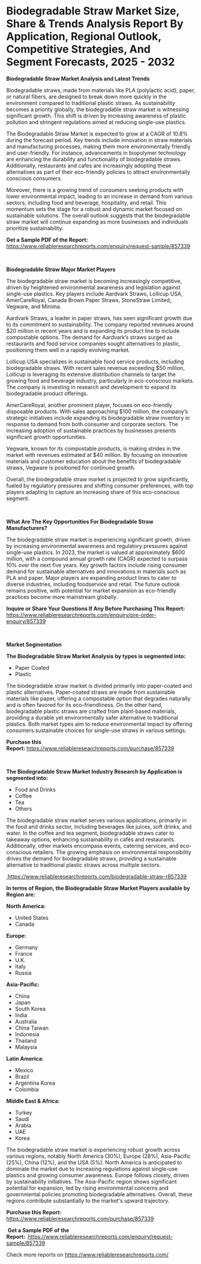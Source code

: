 <p><h1>Biodegradable Straw Market Size, Share & Trends Analysis Report By Application, Regional Outlook, Competitive Strategies, And Segment Forecasts, 2025 - 2032</h1></p><p><strong>Biodegradable Straw Market Analysis and Latest Trends</strong></p>
<p><p>Biodegradable straws, made from materials like PLA (polylactic acid), paper, or natural fibers, are designed to break down more quickly in the environment compared to traditional plastic straws. As sustainability becomes a priority globally, the biodegradable straw market is witnessing significant growth. This shift is driven by increasing awareness of plastic pollution and stringent regulations aimed at reducing single-use plastics.</p><p>The Biodegradable Straw Market is expected to grow at a CAGR of 10.8% during the forecast period. Key trends include innovation in straw materials and manufacturing processes, making them more environmentally friendly and user-friendly. For instance, advancements in biopolymer technology are enhancing the durability and functionality of biodegradable straws. Additionally, restaurants and cafes are increasingly adopting these alternatives as part of their eco-friendly policies to attract environmentally conscious consumers.</p><p>Moreover, there is a growing trend of consumers seeking products with lower environmental impact, leading to an increase in demand from various sectors, including food and beverage, hospitality, and retail. This momentum sets the stage for a robust and dynamic market focused on sustainable solutions. The overall outlook suggests that the biodegradable straw market will continue expanding as more businesses and individuals prioritize sustainability.</p></p>
<p><strong>Get a Sample PDF of the Report:&nbsp;</strong> <a href="https://www.reliableresearchreports.com/enquiry/request-sample/857339?utm_campaign=3193&utm_medium=2&utm_source=Github&utm_content=ia&utm_term=04042025&utm_id=biodegradable-straw">https://www.reliableresearchreports.com/enquiry/request-sample/857339</a></p>
<p>&nbsp;</p>
<p><strong>Biodegradable Straw Major Market Players</strong></p>
<p><p>The biodegradable straw market is becoming increasingly competitive, driven by heightened environmental awareness and legislation against single-use plastics. Key players include Aardvark Straws, Lollicup USA, AmerCareRoyal, Canada Brown Paper Straws, StoneStraw Limited, Vegware, and Minima.</p><p>Aardvark Straws, a leader in paper straws, has seen significant growth due to its commitment to sustainability. The company reported revenues around $20 million in recent years and is expanding its product line to include compostable options. The demand for Aardvark’s straws surged as restaurants and food service companies sought alternatives to plastic, positioning them well in a rapidly evolving market.</p><p>Lollicup USA specializes in sustainable food service products, including biodegradable straws. With recent sales revenue exceeding $50 million, Lollicup is leveraging its extensive distribution channels to target the growing food and beverage industry, particularly in eco-conscious markets. The company is investing in research and development to expand its biodegradable product offerings.</p><p>AmerCareRoyal, another prominent player, focuses on eco-friendly disposable products. With sales approaching $100 million, the company’s strategic initiatives include expanding its biodegradable straw inventory in response to demand from both consumer and corporate sectors. The increasing adoption of sustainable practices by businesses presents significant growth opportunities.</p><p>Vegware, known for its compostable products, is making strides in the market with revenues estimated at $40 million. By focusing on innovative materials and customer education about the benefits of biodegradable straws, Vegware is positioned for continued growth.</p><p>Overall, the biodegradable straw market is projected to grow significantly, fueled by regulatory pressures and shifting consumer preferences, with top players adapting to capture an increasing share of this eco-conscious segment.</p></p>
<p>&nbsp;</p>
<p><strong>What Are The Key Opportunities For Biodegradable Straw Manufacturers?</strong></p>
<p><p>The biodegradable straw market is experiencing significant growth, driven by increasing environmental awareness and regulatory pressures against single-use plastics. In 2023, the market is valued at approximately $600 million, with a compound annual growth rate (CAGR) expected to surpass 10% over the next five years. Key growth factors include rising consumer demand for sustainable alternatives and innovations in materials such as PLA and paper. Major players are expanding product lines to cater to diverse industries, including foodservice and retail. The future outlook remains positive, with potential for market expansion as eco-friendly practices become more mainstream globally.</p></p>
<p><strong>Inquire or Share Your Questions If Any Before Purchasing This Report:</strong> <a href="https://www.reliableresearchreports.com/enquiry/pre-order-enquiry/857339?utm_campaign=3193&utm_medium=2&utm_source=Github&utm_content=ia&utm_term=04042025&utm_id=biodegradable-straw">https://www.reliableresearchreports.com/enquiry/pre-order-enquiry/857339</a></p>
<p>&nbsp;</p>
<p><strong>Market Segmentation</strong></p>
<p><strong>The Biodegradable Straw Market Analysis by types is segmented into:</strong></p>
<p><ul><li>Paper Coated</li><li>Plastic</li></ul></p>
<p><p>The biodegradable straw market is divided primarily into paper-coated and plastic alternatives. Paper-coated straws are made from sustainable materials like paper, offering a compostable option that degrades naturally and is often favored for its eco-friendliness. On the other hand, biodegradable plastic straws are crafted from plant-based materials, providing a durable yet environmentally safer alternative to traditional plastics. Both market types aim to reduce environmental impact by offering consumers sustainable choices for single-use straws in various settings.</p></p>
<p><strong>Purchase this Report:&nbsp;</strong><a href="https://www.reliableresearchreports.com/purchase/857339?utm_campaign=3193&utm_medium=2&utm_source=Github&utm_content=ia&utm_term=04042025&utm_id=biodegradable-straw">https://www.reliableresearchreports.com/purchase/857339</a></p>
<p>&nbsp;</p>
<p><strong>The Biodegradable Straw Market Industry Research by Application is segmented into:</strong></p>
<p><ul><li>Food and Drinks</li><li>Coffee</li><li>Tea</li><li>Others</li></ul></p>
<p><p>The biodegradable straw market serves various applications, primarily in the food and drinks sector, including beverages like juices, soft drinks, and water. In the coffee and tea segment, biodegradable straws cater to takeaway options, enhancing sustainability in cafés and restaurants. Additionally, other markets encompass events, catering services, and eco-conscious retailers. The growing emphasis on environmental responsibility drives the demand for biodegradable straws, providing a sustainable alternative to traditional plastic straws across multiple sectors.</p></p>
<p><a href="https://www.reliableresearchreports.com/biodegradable-straw-r857339?utm_campaign=3193&utm_medium=2&utm_source=Github&utm_content=ia&utm_term=04042025&utm_id=biodegradable-straw">&nbsp;https://www.reliableresearchreports.com/biodegradable-straw-r857339</a></p>
<p><strong>In terms of Region, the Biodegradable Straw Market Players available by Region are:</strong></p>
<p>
    <p> <strong> North America: </strong>
        <ul>
            <li>United States</li>
            <li>Canada</li>
        </ul>
        </p> 
    <p> <strong> Europe: </strong>
        <ul>
            <li>Germany</li>
            <li>France</li>
            <li>U.K.</li>
            <li>Italy</li>
            <li>Russia</li>
        </ul>
        </p> 
    <p> <strong> Asia-Pacific: </strong>
        <ul>
            <li>China</li>
            <li>Japan</li>
            <li>South Korea</li>
            <li>India</li>
            <li>Australia</li>
            <li>China Taiwan</li>
            <li>Indonesia</li>
            <li>Thailand</li>
            <li>Malaysia</li>
        </ul>
        </p> 
    <p> <strong> Latin America: </strong>
        <ul>
            <li>Mexico</li>
            <li>Brazil</li>
            <li>Argentina Korea</li>
            <li>Colombia</li>
        </ul>
        </p> 
    <p> <strong> Middle East & Africa: </strong>
        <ul>
            <li>Turkey</li>
            <li>Saudi</li>
            <li>Arabia</li>
            <li>UAE</li>
            <li>Korea</li>
        </ul>
    </p>
    </p>
<p><p>The biodegradable straw market is experiencing robust growth across various regions, notably North America (30%), Europe (28%), Asia-Pacific (25%), China (12%), and the USA (5%). North America is anticipated to dominate the market due to increasing regulations against single-use plastics and growing consumer awareness. Europe follows closely, driven by sustainability initiatives. The Asia-Pacific region shows significant potential for expansion, led by rising environmental concerns and governmental policies promoting biodegradable alternatives. Overall, these regions contribute substantially to the market's upward trajectory.</p></p>
<p><strong>Purchase this Report: </strong><a href="https://www.reliableresearchreports.com/purchase/857339?utm_campaign=3193&utm_medium=2&utm_source=Github&utm_content=ia&utm_term=04042025&utm_id=biodegradable-straw">https://www.reliableresearchreports.com/purchase/857339</a></p>
<p>&nbsp;<strong>Get a Sample PDF of the Report:&nbsp;&nbsp;</strong><a href="https://www.reliableresearchreports.com/enquiry/request-sample/857339?utm_campaign=3193&utm_medium=2&utm_source=Github&utm_content=ia&utm_term=04042025&utm_id=biodegradable-straw">https://www.reliableresearchreports.com/enquiry/request-sample/857339</a></p>
<p><strong></strong></p>
<p>Check more reports on <a href="https://www.reliableresearchreports.com/?utm_campaign=3193&utm_medium=2&utm_source=Github&utm_content=ia&utm_term=04042025&utm_id=biodegradable-straw">https://www.reliableresearchreports.com/</a></p>